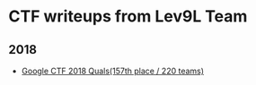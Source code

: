 # CTF writeups from Lev9L Team

## 2018

- [Google CTF 2018 Quals(157th place / 220 teams)](https://github.com/Lev9L-Team/ctf/2018-06-23-google-ctf)
